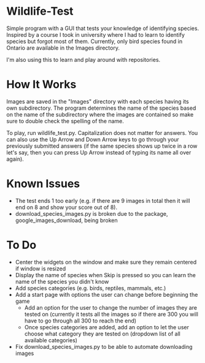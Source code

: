 # Wildlife-Test
Simple program with a GUI that tests your knowledge of identifying species. Inspired by a course I took in university where I had to learn to identify species but forgot most of them. Currently, only bird species found in Ontario are available in the Images directory.

I'm also using this to learn and play around with repositories.

# How It Works
Images are saved in the "Images" directory with each species having its own subdirectory. The program determines the name of the species based on the name of the subdirectory where the images are contained so make sure to double check the spelling of the name. 

To play, run wildlife_test.py. Capitalization does not matter for answers. You can also use the Up Arrow and Down Arrow keys to go through your previously submitted answers (if the same species shows up twice in a row let's say, then you can press Up Arrow instead of typing its name all over again).

# Known Issues
- The test ends 1 too early (e.g. if there are 9 images in total then it will end on 8 and show your score out of 8).
- download_species_images.py is broken due to the package, google_images_download, being broken

# To Do
- Center the widgets on the window and make sure they remain centered if window is resized
- Display the name of species when Skip is pressed so you can learn the name of the species you didn't know
- Add species categories (e.g. birds, reptiles, mammals, etc.)
- Add a start page with options the user can change before beginning the game
  - Add an option for the user to change the number of images they are tested on (currently it tests all the images so if there are 300 you will have to go through all 300 to      reach the end)
  - Once species categories are added, add an option to let the user choose what category they are tested on (dropdown list of all available categories)
- Fix download_species_images.py to be able to automate downloading images
